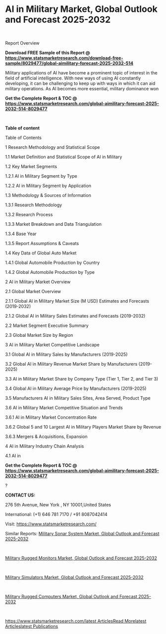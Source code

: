 <h1>AI in Military Market, Global Outlook and Forecast 2025-2032</h1><br/><p>Report Overview</p>
 
 
 
 <p><strong>Download FREE Sample of this Report @ <a href="https://www.statsmarketresearch.com/download-free-sample/8029477/global-aimilitary-forecast-2025-2032-514">https://www.statsmarketresearch.com/download-free-sample/8029477/global-aimilitary-forecast-2025-2032-514</a></strong></p>
 
 
 
 <p>Military applications of AI have become a prominent topic of interest in the field of artificial intelligence. With new ways of using AI constantly developing, it can be challenging to keep up with ways in which it can aid military operations. As AI becomes more essential, military dominance won</p>
 
 
 
 <div><b>Get the Complete Report & TOC @ <a href="https://www.statsmarketresearch.com/global-aimilitary-forecast-2025-2032-514-8029477">https://www.statsmarketresearch.com/global-aimilitary-forecast-2025-2032-514-8029477</a></b></div>
 
 
 
 <p><br />
 
 <b>Table of content</b></p>
 
 
 
 <p>Table of Contents<br />
 
 1 Research Methodology and Statistical Scope<br />
 
 1.1 Market Definition and Statistical Scope of AI in Military<br />
 
 1.2 Key Market Segments<br />
 
 1.2.1 AI in Military Segment by Type<br />
 
 1.2.2 AI in Military Segment by Application<br />
 
 1.3 Methodology & Sources of Information<br />
 
 1.3.1 Research Methodology<br />
 
 1.3.2 Research Process<br />
 
 1.3.3 Market Breakdown and Data Triangulation<br />
 
 1.3.4 Base Year<br />
 
 1.3.5 Report Assumptions & Caveats<br />
 
 1.4 Key Data of Global Auto Market<br />
 
 1.4.1 Global Automobile Production by Country<br />
 
 1.4.2 Global Automobile Production by Type<br />
 
 2 AI in Military Market Overview<br />
 
 2.1 Global Market Overview<br />
 
 2.1.1 Global AI in Military Market Size (M USD) Estimates and Forecasts (2019-2032)<br />
 
 2.1.2 Global AI in Military Sales Estimates and Forecasts (2019-2032)<br />
 
 2.2 Market Segment Executive Summary<br />
 
 2.3 Global Market Size by Region<br />
 
 3 AI in Military Market Competitive Landscape<br />
 
 3.1 Global AI in Military Sales by Manufacturers (2019-2025)<br />
 
 3.2 Global AI in Military Revenue Market Share by Manufacturers (2019-2025)<br />
 
 3.3 AI in Military Market Share by Company Type (Tier 1, Tier 2, and Tier 3)<br />
 
 3.4 Global AI in Military Average Price by Manufacturers (2019-2025)<br />
 
 3.5 Manufacturers AI in Military Sales Sites, Area Served, Product Type<br />
 
 3.6 AI in Military Market Competitive Situation and Trends<br />
 
 3.6.1 AI in Military Market Concentration Rate<br />
 
 3.6.2 Global 5 and 10 Largest AI in Military Players Market Share by Revenue<br />
 
 3.6.3 Mergers & Acquisitions, Expansion<br />
 
 4 AI in Military Industry Chain Analysis<br />
 
 4.1 AI in</p>
 
 
 
 <div><b>Get the Complete Report & TOC @ <a href="https://www.statsmarketresearch.com/global-aimilitary-forecast-2025-2032-514-8029477">https://www.statsmarketresearch.com/global-aimilitary-forecast-2025-2032-514-8029477</a></b></div>
 
 
 
 <p>? </p>
 
 
 
 <p><b>CONTACT US:</b><br />
 
 276 5th Avenue, New York , NY 10001,United States<br />
 
 International: (+1) 646 781 7170 / +91 8087042414<br />
 
 Visit: <a href="https://www.statsmarketresearch.com/">https://www.statsmarketresearch.com/</a><br />
 
 Similar Reports: <a href="https://www.statsmarketresearch.com/global-aimilitary-forecast-2025-2032-514-8029477">Military Sonar System Market, Global Outlook and Forecast 2025-2032</a><br />
 
 <br />
 
 <a href="https://www.statsmarketresearch.com/global-aimilitary-forecast-2025-2032-514-8029477">Military Rugged Monitors Market, Global Outlook and Forecast 2025-2032</a><br />
 
 <br />
 
 <a href="https://www.statsmarketresearch.com/global-aimilitary-forecast-2025-2032-514-8029477">Military Simulators Market, Global Outlook and Forecast 2025-2032</a><br />
 
 <br />
 
 <a href="https://www.statsmarketresearch.com/global-aimilitary-forecast-2025-2032-514-8029477">Military Rugged Computers Market, Global Outlook and Forecast 2025-2032</a><br />
 
 <br />
 
 <a href="https://gyeongbokgung.com">https://www.statsmarketresearch.com/</a><a href="https://hallyeomaritime.com">latest Articles</a><a href="https://jingwansa.com">Read More</a><a href="https://nguoiviet.jp/">latest Articles</a><a href="https://www.intelmarketresearch.com/">latest Publications</a></p>